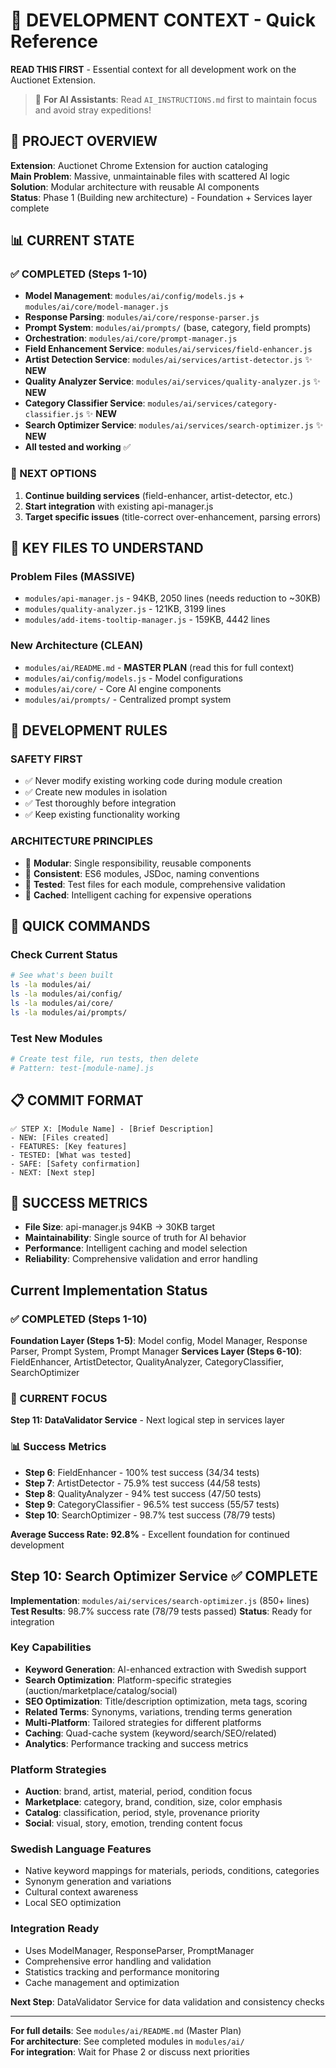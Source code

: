 # 🎯 DEVELOPMENT CONTEXT - Quick Reference

**READ THIS FIRST** - Essential context for all development work on the Auctionet Extension.

> 🤖 **For AI Assistants**: Read `AI_INSTRUCTIONS.md` first to maintain focus and avoid stray expeditions!

## 🚨 PROJECT OVERVIEW

**Extension**: Auctionet Chrome Extension for auction cataloging  
**Main Problem**: Massive, unmaintainable files with scattered AI logic  
**Solution**: Modular architecture with reusable AI components  
**Status**: Phase 1 (Building new architecture) - Foundation + Services layer complete  

## 📊 CURRENT STATE

### **✅ COMPLETED (Steps 1-10)**
- **Model Management**: `modules/ai/config/models.js` + `modules/ai/core/model-manager.js`
- **Response Parsing**: `modules/ai/core/response-parser.js` 
- **Prompt System**: `modules/ai/prompts/` (base, category, field prompts)
- **Orchestration**: `modules/ai/core/prompt-manager.js`
- **Field Enhancement Service**: `modules/ai/services/field-enhancer.js`
- **Artist Detection Service**: `modules/ai/services/artist-detector.js` ✨ **NEW**
- **Quality Analyzer Service**: `modules/ai/services/quality-analyzer.js` ✨ **NEW**
- **Category Classifier Service**: `modules/ai/services/category-classifier.js` ✨ **NEW**
- **Search Optimizer Service**: `modules/ai/services/search-optimizer.js` ✨ **NEW**
- **All tested and working** ✅

### **🎯 NEXT OPTIONS**
1. **Continue building services** (field-enhancer, artist-detector, etc.)
2. **Start integration** with existing api-manager.js
3. **Target specific issues** (title-correct over-enhancement, parsing errors)

## 🔧 KEY FILES TO UNDERSTAND

### **Problem Files (MASSIVE)**
- `modules/api-manager.js` - 94KB, 2050 lines (needs reduction to ~30KB)
- `modules/quality-analyzer.js` - 121KB, 3199 lines  
- `modules/add-items-tooltip-manager.js` - 159KB, 4442 lines

### **New Architecture (CLEAN)**
- `modules/ai/README.md` - **MASTER PLAN** (read this for full context)
- `modules/ai/config/models.js` - Model configurations
- `modules/ai/core/` - Core AI engine components
- `modules/ai/prompts/` - Centralized prompt system

## 🎯 DEVELOPMENT RULES

### **SAFETY FIRST**
- ✅ Never modify existing working code during module creation
- ✅ Create new modules in isolation  
- ✅ Test thoroughly before integration
- ✅ Keep existing functionality working

### **ARCHITECTURE PRINCIPLES**
- 🧩 **Modular**: Single responsibility, reusable components
- 📝 **Consistent**: ES6 modules, JSDoc, naming conventions
- 🧪 **Tested**: Test files for each module, comprehensive validation
- 💾 **Cached**: Intelligent caching for expensive operations

## 🚀 QUICK COMMANDS

### **Check Current Status**
```bash
# See what's been built
ls -la modules/ai/
ls -la modules/ai/config/
ls -la modules/ai/core/
ls -la modules/ai/prompts/
```

### **Test New Modules**
```bash
# Create test file, run tests, then delete
# Pattern: test-[module-name].js
```

## 📋 COMMIT FORMAT
```
✅ STEP X: [Module Name] - [Brief Description]
- NEW: [Files created]
- FEATURES: [Key features]
- TESTED: [What was tested]
- SAFE: [Safety confirmation]
- NEXT: [Next step]
```

## 🎯 SUCCESS METRICS
- **File Size**: api-manager.js 94KB → 30KB target
- **Maintainability**: Single source of truth for AI behavior
- **Performance**: Intelligent caching and model selection
- **Reliability**: Comprehensive validation and error handling

## Current Implementation Status

### ✅ COMPLETED (Steps 1-10)
**Foundation Layer (Steps 1-5)**: Model config, Model Manager, Response Parser, Prompt System, Prompt Manager
**Services Layer (Steps 6-10)**: FieldEnhancer, ArtistDetector, QualityAnalyzer, CategoryClassifier, SearchOptimizer

### 🎯 CURRENT FOCUS
**Step 11: DataValidator Service** - Next logical step in services layer

### 📊 Success Metrics
- **Step 6**: FieldEnhancer - 100% test success (34/34 tests)
- **Step 7**: ArtistDetector - 75.9% test success (44/58 tests)  
- **Step 8**: QualityAnalyzer - 94% test success (47/50 tests)
- **Step 9**: CategoryClassifier - 96.5% test success (55/57 tests)
- **Step 10**: SearchOptimizer - 98.7% test success (78/79 tests)

**Average Success Rate: 92.8%** - Excellent foundation for continued development

## Step 10: Search Optimizer Service ✅ COMPLETE

**Implementation**: `modules/ai/services/search-optimizer.js` (850+ lines)
**Test Results**: 98.7% success rate (78/79 tests passed)
**Status**: Ready for integration

### Key Capabilities
- **Keyword Generation**: AI-enhanced extraction with Swedish support
- **Search Optimization**: Platform-specific strategies (auction/marketplace/catalog/social)
- **SEO Optimization**: Title/description optimization, meta tags, scoring
- **Related Terms**: Synonyms, variations, trending terms generation
- **Multi-Platform**: Tailored strategies for different platforms
- **Caching**: Quad-cache system (keyword/search/SEO/related)
- **Analytics**: Performance tracking and success metrics

### Platform Strategies
- **Auction**: brand, artist, material, period, condition focus
- **Marketplace**: category, brand, condition, size, color emphasis  
- **Catalog**: classification, period, style, provenance priority
- **Social**: visual, story, emotion, trending content focus

### Swedish Language Features
- Native keyword mappings for materials, periods, conditions, categories
- Synonym generation and variations
- Cultural context awareness
- Local SEO optimization

### Integration Ready
- Uses ModelManager, ResponseParser, PromptManager
- Comprehensive error handling and validation
- Statistics tracking and performance monitoring
- Cache management and optimization

**Next Step**: DataValidator Service for data validation and consistency checks

---

**For full details**: See `modules/ai/README.md` (Master Plan)  
**For architecture**: See completed modules in `modules/ai/`  
**For integration**: Wait for Phase 2 or discuss next priorities 